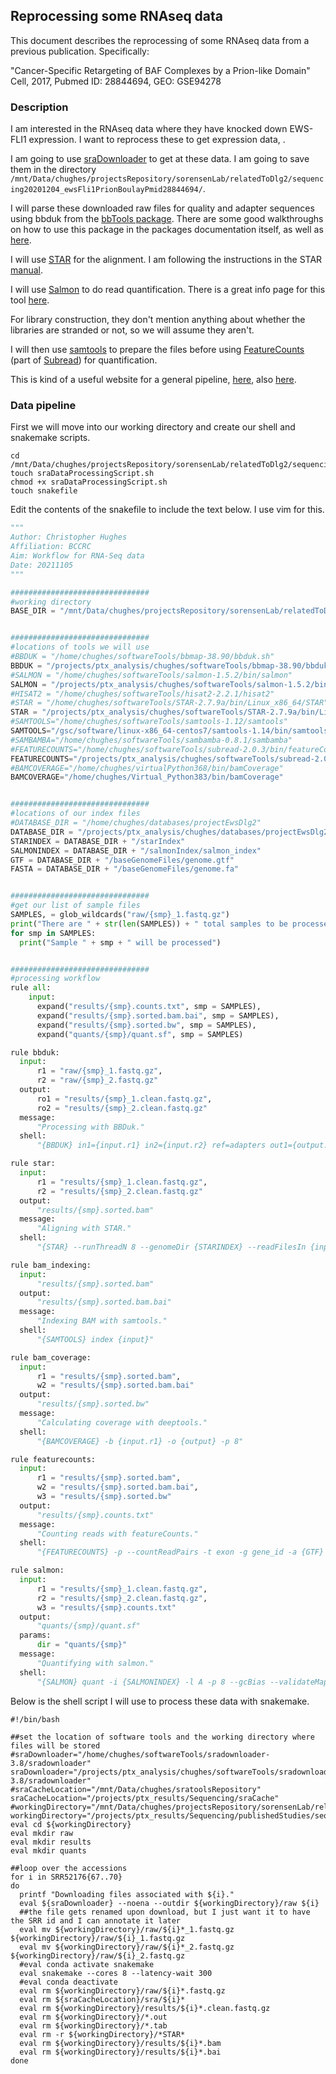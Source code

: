 ## Reprocessing some RNAseq data

This document describes the reprocessing of some RNAseq data from a previous publication. Specifically:

"Cancer-Specific Retargeting of BAF Complexes by a Prion-like Domain"
Cell, 2017, Pubmed ID: 28844694, GEO: GSE94278

### Description

I am interested in the RNAseq data where they have knocked down EWS-FLI1 expression. I want to reprocess these to get expression data, .

I am going to use [sraDownloader](https://github.com/s-andrews/sradownloader) to get at these data. I am going to save them in the directory `/mnt/Data/chughes/projectsRepository/sorensenLab/relatedToDlg2/sequencing20201204_ewsFli1PrionBoulayPmid28844694/`.

I will parse these downloaded raw files for quality and adapter sequences using bbduk from the [bbTools package](https://sourceforge.net/projects/bbmap/). There are some good walkthroughs on how to use this package in the packages documentation itself, as well as [here](https://jgi.doe.gov/data-and-tools/bbtools/bb-tools-user-guide/).

I will use [STAR](https://github.com/alexdobin/STAR) for the alignment. I am following the instructions in the STAR [manual](https://github.com/alexdobin/STAR/blob/master/doc/STARmanual.pdf).

I will use [Salmon](https://github.com/COMBINE-lab/salmon) to do read quantification. There is a great info page for this tool [here](https://salmon.readthedocs.io/en/latest/).

For library construction, they don't mention anything about whether the libraries are stranded or not, so we will assume they aren't.

I will then use [samtools](http://www.htslib.org/) to prepare the files before using [FeatureCounts](http://subread.sourceforge.net/featureCounts.html) (part of [Subread](http://subread.sourceforge.net/)) for quantification.

This is kind of a useful website for a general pipeline, [here](https://www.bioconductor.org/help/course-materials/2016/CSAMA/lab-3-rnaseq/rnaseq_gene_CSAMA2016.html), also [here](https://bioconductor.org/packages/devel/bioc/vignettes/tximport/inst/doc/tximport.html).

### Data pipeline

First we will move into our working directory and create our shell and snakemake scripts.

```shell
cd /mnt/Data/chughes/projectsRepository/sorensenLab/relatedToDlg2/sequencing20201204_ewsFli1PrionBoulayPmid28844694
touch sraDataProcessingScript.sh
chmod +x sraDataProcessingScript.sh
touch snakefile
```

Edit the contents of the snakefile to include the text below. I use vim for this.

```python
"""
Author: Christopher Hughes
Affiliation: BCCRC
Aim: Workflow for RNA-Seq data
Date: 20211105
"""

###############################
#working directory
BASE_DIR = "/mnt/Data/chughes/projectsRepository/sorensenLab/relatedToDlg2/sequencing20201204_ewsFli1PrionBoulayPmid28844694"


###############################
#locations of tools we will use
#BBDUK = "/home/chughes/softwareTools/bbmap-38.90/bbduk.sh"
BBDUK = "/projects/ptx_analysis/chughes/softwareTools/bbmap-38.90/bbduk.sh"
#SALMON = "/home/chughes/softwareTools/salmon-1.5.2/bin/salmon"
SALMON = "/projects/ptx_analysis/chughes/softwareTools/salmon-1.5.2/bin/salmon"
#HISAT2 = "/home/chughes/softwareTools/hisat2-2.2.1/hisat2"
#STAR = "/home/chughes/softwareTools/STAR-2.7.9a/bin/Linux_x86_64/STAR"
STAR = "/projects/ptx_analysis/chughes/softwareTools/STAR-2.7.9a/bin/Linux_x86_64/STAR"
#SAMTOOLS="/home/chughes/softwareTools/samtools-1.12/samtools"
SAMTOOLS="/gsc/software/linux-x86_64-centos7/samtools-1.14/bin/samtools"
#SAMBAMBA="/home/chughes/softwareTools/sambamba-0.8.1/sambamba"
#FEATURECOUNTS="/home/chughes/softwareTools/subread-2.0.3/bin/featureCounts"
FEATURECOUNTS="/projects/ptx_analysis/chughes/softwareTools/subread-2.0.3/bin/featureCounts"
#BAMCOVERAGE="/home/chughes/virtualPython368/bin/bamCoverage"
BAMCOVERAGE="/home/chughes/Virtual_Python383/bin/bamCoverage"


###############################
#locations of our index files
#DATABASE_DIR = "/home/chughes/databases/projectEwsDlg2"
DATABASE_DIR = "/projects/ptx_analysis/chughes/databases/projectEwsDlg2"
STARINDEX = DATABASE_DIR + "/starIndex"
SALMONINDEX = DATABASE_DIR + "/salmonIndex/salmon_index"
GTF = DATABASE_DIR + "/baseGenomeFiles/genome.gtf"
FASTA = DATABASE_DIR + "/baseGenomeFiles/genome.fa"


###############################
#get our list of sample files
SAMPLES, = glob_wildcards("raw/{smp}_1.fastq.gz")
print("There are " + str(len(SAMPLES)) + " total samples to be processed.")
for smp in SAMPLES:
  print("Sample " + smp + " will be processed")


###############################
#processing workflow
rule all:
    input:
      expand("results/{smp}.counts.txt", smp = SAMPLES),
      expand("results/{smp}.sorted.bam.bai", smp = SAMPLES),
      expand("results/{smp}.sorted.bw", smp = SAMPLES),
      expand("quants/{smp}/quant.sf", smp = SAMPLES)

rule bbduk:
  input:
      r1 = "raw/{smp}_1.fastq.gz",
      r2 = "raw/{smp}_2.fastq.gz"
  output:
      ro1 = "results/{smp}_1.clean.fastq.gz",
      ro2 = "results/{smp}_2.clean.fastq.gz"
  message:
      "Processing with BBDuk."
  shell:
      "{BBDUK} in1={input.r1} in2={input.r2} ref=adapters out1={output.ro1} out2={output.ro2} ktrim=r k=23 mink=11 hdist=1 tpe tbo"

rule star:
  input:
      r1 = "results/{smp}_1.clean.fastq.gz",
      r2 = "results/{smp}_2.clean.fastq.gz"
  output:
      "results/{smp}.sorted.bam"
  message:
      "Aligning with STAR."
  shell:
      "{STAR} --runThreadN 8 --genomeDir {STARINDEX} --readFilesIn {input.r1} {input.r2} --readFilesCommand zcat --sjdbGTFfile {GTF} --outStd SAM | {SAMTOOLS} sort -o {output}"

rule bam_indexing:
  input:
      "results/{smp}.sorted.bam"
  output:
      "results/{smp}.sorted.bam.bai"
  message:
      "Indexing BAM with samtools."
  shell:
      "{SAMTOOLS} index {input}"

rule bam_coverage:
  input:
      r1 = "results/{smp}.sorted.bam",
      w2 = "results/{smp}.sorted.bam.bai"
  output:
      "results/{smp}.sorted.bw"
  message:
      "Calculating coverage with deeptools."
  shell:
      "{BAMCOVERAGE} -b {input.r1} -o {output} -p 8"

rule featurecounts:
  input:
      r1 = "results/{smp}.sorted.bam",
      w2 = "results/{smp}.sorted.bam.bai",
      w3 = "results/{smp}.sorted.bw"
  output:
      "results/{smp}.counts.txt"
  message:
      "Counting reads with featureCounts."
  shell:
      "{FEATURECOUNTS} -p --countReadPairs -t exon -g gene_id -a {GTF} -o {output} {input.r1}"

rule salmon:
  input:
      r1 = "results/{smp}_1.clean.fastq.gz",
      r2 = "results/{smp}_2.clean.fastq.gz",
      w3 = "results/{smp}.counts.txt"
  output:
      "quants/{smp}/quant.sf"
  params:
      dir = "quants/{smp}"
  message:
      "Quantifying with salmon."
  shell:
      "{SALMON} quant -i {SALMONINDEX} -l A -p 8 --gcBias --validateMappings -o {params.dir} -1 {input.r1} -2 {input.r2}"
```

Below is the shell script I will use to process these data with snakemake.

```shell
#!/bin/bash

##set the location of software tools and the working directory where files will be stored
#sraDownloader="/home/chughes/softwareTools/sradownloader-3.8/sradownloader"
sraDownloader="/projects/ptx_analysis/chughes/softwareTools/sradownloader-3.8/sradownloader"
#sraCacheLocation="/mnt/Data/chughes/sratoolsRepository"
sraCacheLocation="/projects/ptx_results/Sequencing/sraCache"
#workingDirectory="/mnt/Data/chughes/projectsRepository/sorensenLab/relatedToDlg2/sequencing20201204_ewsFli1PrionBoulayPmid28844694"
workingDirectory="/projects/ptx_results/Sequencing/publishedStudies/sequencing20201204_ewsFli1PrionBoulayPmid28844694"
eval cd ${workingDirectory}
eval mkdir raw
eval mkdir results
eval mkdir quants

##loop over the accessions
for i in SRR52176{67..70}
do
  printf "Downloading files associated with ${i}."
  eval ${sraDownloader} --noena --outdir ${workingDirectory}/raw ${i}
  ##the file gets renamed upon download, but I just want it to have the SRR id and I can annotate it later
  eval mv ${workingDirectory}/raw/${i}*_1.fastq.gz ${workingDirectory}/raw/${i}_1.fastq.gz
  eval mv ${workingDirectory}/raw/${i}*_2.fastq.gz ${workingDirectory}/raw/${i}_2.fastq.gz
  #eval conda activate snakemake
  eval snakemake --cores 8 --latency-wait 300
  #eval conda deactivate
  eval rm ${workingDirectory}/raw/${i}*.fastq.gz
  eval rm ${sraCacheLocation}/sra/${i}*
  eval rm ${workingDirectory}/results/${i}*.clean.fastq.gz
  eval rm ${workingDirectory}/*.out
  eval rm ${workingDirectory}/*.tab
  eval rm -r ${workingDirectory}/*STAR*
  eval rm ${workingDirectory}/results/${i}*.bam
  eval rm ${workingDirectory}/results/${i}*.bai
done
```
